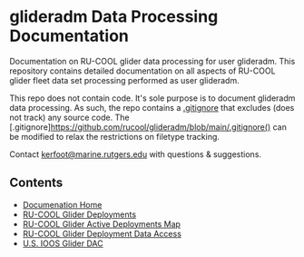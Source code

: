 # glideradm Data Processing Documentation

Documentation on RU-COOL glider data processing for user glideradm. This repository contains detailed
documentation on all aspects of RU-COOL glider fleet data set processing performed as user glideradm.

This repo does not contain code. It's sole purpose is to document glideradm data processing. As such, the repo
contains a [.gitignore](https://github.com/rucool/glideradm/blob/main/.gitignore) that excludes (does not track) 
any source code. The [.gitignore]https://github.com/rucool/glideradm/blob/main/.gitignore() can be modified to relax
the restrictions on filetype tracking.

Contact [kerfoot@marine.rutgers.edu](mailto:kerfoot@marine.rutgers.edu) with questions & suggestions.

## Contents
- [Documenation Home](https://github.com/rucool/glideradm/wiki)
- [RU-COOL Glider Deployments](https://marine.rutgers.edu/cool/data/gliders/deployments/)
- [RU-COOL Glider Active Deployments Map](https://marine.rutgers.edu/cool/data/gliders/)
- [RU-COOL Glider Deployment Data Access](http://slocum-data.marine.rutgers.edu/erddap/index.html)
- [U.S. IOOS Glider DAC](https://gliders.ioos.us/status/datasets/)

